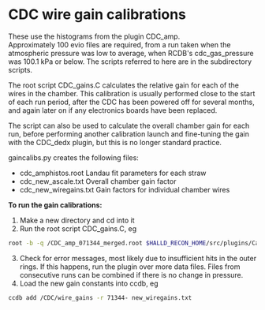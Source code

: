 # CDC wire gain calibrations

These use the histograms from the plugin CDC\_amp.  
Approximately 100 evio files are required, from a run taken when the atmospheric pressure was low to average, when RCDB's cdc\_gas\_pressure was 100.1 kPa or below. 
The scripts referred to here are in the subdirectory scripts.

The root script CDC\_gains.C calculates the relative gain for each of the wires in the chamber. This calibration is usually performed close to the start of each run period, after the CDC has been powered off for several months, and again later on if any electronics boards have been replaced. 

The script can also be used to calculate the overall chamber gain for each run, before performing another calibration launch and fine-tuning the gain with the CDC\_dedx plugin, but this is no longer standard practice.

gaincalibs.py creates the following files:
- cdc_amphistos.root Landau fit parameters for each straw
- cdc_new_ascale.txt Overall chamber gain factor
- cdc_new_wiregains.txt Gain factors for individual chamber wires

**To run the gain calibrations:**

1. Make a new directory and cd into it
2. Run the root script CDC_gains.C, eg
```sh
root -b -q /CDC_amp_071344_merged.root $HALLD_RECON_HOME/src/plugins/Calibration/CDC_amp/CDC_gains.C
```
3. Check for error messages, most likely due to insufficient hits in the outer rings. If this happens, run the plugin over more data files. Files from consecutive runs can be combined if there is no change in pressure.
4. Load the new gain constants into ccdb, eg
```sh
ccdb add /CDC/wire_gains -r 71344- new_wiregains.txt
```

